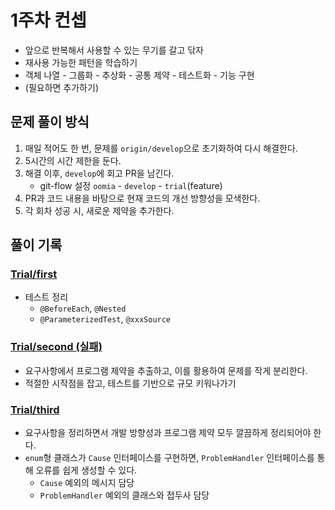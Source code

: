 # 1주차 컨셉

- 앞으로 반복해서 사용할 수 있는 무기를 갈고 닦자
- 재사용 가능한 패턴을 학습하기
- 객체 나열 - 그룹화 - 추상화 - 공통 제약 - 테스트화 - 기능 구현
- (필요하면 추가하기)

## 문제 풀이 방식

1. 매일 적어도 한 번, 문제를 `origin/develop`으로 초기화하여 다시 해결한다.
2. 5시간의 시간 제한을 둔다.
3. 해결 이후, `develop`에 회고 PR을 남긴다.
   - git-flow 설정 `oomia` - `develop` - `trial`(feature)
4. PR과 코드 내용을 바탕으로 현재 코드의 개선 방향성을 모색한다.
5. 각 회차 성공 시, 새로운 제약을 추가한다.

## 풀이 기록

### [Trial/first](https://github.com/ooMia/java-calculator-8/pull/1)

- 테스트 정리
  - `@BeforeEach`, `@Nested`
  - `@ParameterizedTest`, `@xxxSource`

### [Trial/second (실패)](https://github.com/ooMia/java-calculator-8/pull/2)

- 요구사항에서 프로그램 제약을 추출하고, 이를 활용하여 문제를 작게 분리한다.
- 적절한 시작점을 잡고, 테스트를 기반으로 규모 키워나가기

### [Trial/third](https://github.com/ooMia/java-calculator-8/pull/3)

- 요구사항을 정리하면서 개발 방향성과 프로그램 제약 모두 깔끔하게 정리되어야 한다.
- `enum`형 클래스가 `Cause` 인터페이스를 구현하면, `ProblemHandler` 인터페이스를 통해 오류를 쉽게 생성할 수 있다.
    - `Cause` 예외의 메시지 담당
    - `ProblemHandler` 예외의 클래스와 접두사 담당 
